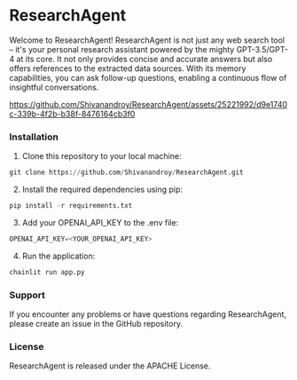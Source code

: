 # ResearchAgent

Welcome to ResearchAgent!
ResearchAgent is not just any web search tool – it's your personal research assistant powered by the mighty GPT-3.5/GPT-4 at its core. It not only provides concise and accurate answers but also offers references to the extracted data sources. With its memory capabilities, you can ask follow-up questions, enabling a continuous flow of insightful conversations.




https://github.com/Shivanandroy/ResearchAgent/assets/25221992/d9e1740c-339b-4f2b-b38f-8476164cb3f0



### Installation

1. Clone this repository to your local machine:
```python
git clone https://github.com/Shivanandroy/ResearchAgent.git
```
2. Install the required dependencies using pip:
```python
pip install -r requirements.txt
```

3. Add your OPENAI_API_KEY to the .env file:
```python
OPENAI_API_KEY=<YOUR_OPENAI_API_KEY>
```

4. Run the application:
```python
chainlit run app.py
```

### Support
If you encounter any problems or have questions regarding ResearchAgent, please create an issue in the GitHub repository.

### License
ResearchAgent is released under the APACHE License.
